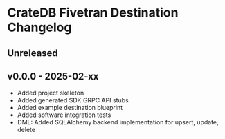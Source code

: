 # CrateDB Fivetran Destination Changelog


## Unreleased

## v0.0.0 - 2025-02-xx
- Added project skeleton
- Added generated SDK GRPC API stubs
- Added example destination blueprint
- Added software integration tests
- DML: Added SQLAlchemy backend implementation for upsert, update, delete
